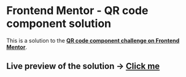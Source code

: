 # Frontend Mentor - QR code component solution

This is a solution to the [**QR code component challenge on Frontend Mentor**](https://www.frontendmentor.io/challenges/qr-code-component-iux_sIO_H).

## Live preview of the solution -> [Click me](https://ddianovmd.github.io/Frontend-challenges/QR-code-component/)
